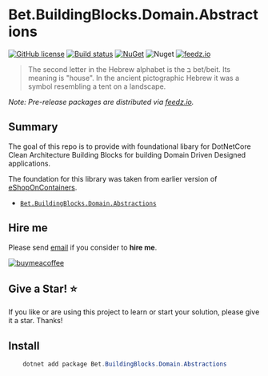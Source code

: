 # Bet.BuildingBlocks.Domain.Abstractions

[![GitHub license](https://img.shields.io/badge/license-MIT-blue.svg?style=flat-square)](https://raw.githubusercontent.com/kdcllc/Bet.BuildingBlocks.Domain.Abstractions/master/LICENSE)
[![Build status](https://ci.appveyor.com/api/projects/status/egmo2h7c3nmgj82u?svg=true)](https://ci.appveyor.com/project/kdcllc/bet-buildingblocks)
[![NuGet](https://img.shields.io/nuget/v/Bet.BuildingBlocks.Domain.Abstractions.svg)](https://www.nuget.org/packages?q=Bet.BuildingBlocks.Domain.Abstractions)
![Nuget](https://img.shields.io/nuget/dt/Bet.BuildingBlocks.Domain.Abstractions)
[![feedz.io](https://img.shields.io/badge/endpoint.svg?url=https://f.feedz.io/kdcllc/kdcllc/shield/Bet.BuildingBlocks.Domain.Abstractions/latest)](https://f.feedz.io/kdcllc/kdcllc/packages/Bet.BuildingBlocks.Domain.Abstractions/latest/download)

> The second letter in the Hebrew alphabet is the ב bet/beit. Its meaning is "house". In the ancient pictographic Hebrew it was a symbol resembling a tent on a landscape.

_Note: Pre-release packages are distributed via [feedz.io](https://f.feedz.io/kdcllc/kdcllc/nuget/index.json)._

## Summary

The goal of this repo is to provide with foundational libary for DotNetCore Clean Architecture Building Blocks for building Domain Driven Designed applications.

The foundation for this library was taken from earlier version of [eShopOnContainers](https://github.com/dotnet-architecture/eShopOnContainers).

- [`Bet.BuildingBlocks.Domain.Abstractions`](./src/Bet.BuildingBlocks.Domain.Abstractions/)

## Hire me

Please send [email](mailto:kingdavidconsulting@gmail.com) if you consider to **hire me**.

[![buymeacoffee](https://www.buymeacoffee.com/assets/img/custom_images/orange_img.png)](https://www.buymeacoffee.com/vyve0og)

## Give a Star! :star:

If you like or are using this project to learn or start your solution, please give it a star. Thanks!

## Install

```csharp
    dotnet add package Bet.BuildingBlocks.Domain.Abstractions
```
